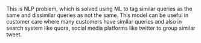 This is NLP problem, which is solved using ML to tag similar queries as the same and dissimilar queries as not the same. This model can be useful in customer care where many customers have similar queries and also in search system like quora, social media platforms like twitter to group similar tweet.
